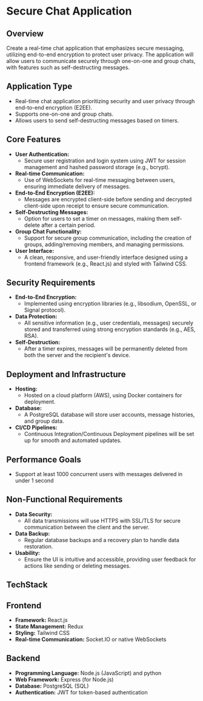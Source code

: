 # Secure Chat Application

## Overview
Create a real-time chat application that emphasizes secure messaging, utilizing end-to-end encryption to protect user privacy. The application will allow users to communicate securely through one-on-one and group chats, with features such as self-destructing messages.

## Application Type
- Real-time chat application prioritizing security and user privacy through end-to-end encryption (E2EE).
- Supports one-on-one and group chats.
- Allows users to send self-destructing messages based on timers.


## Core Features
- **User Authentication:** 
  - Secure user registration and login system using JWT for session management and hashed password storage (e.g., bcrypt).
- **Real-time Communication:** 
  - Use of WebSockets for real-time messaging between users, ensuring immediate delivery of messages.
- **End-to-End Encryption (E2EE):** 
  - Messages are encrypted client-side before sending and decrypted client-side upon receipt to ensure secure communication.
- **Self-Destructing Messages:** 
  - Option for users to set a timer on messages, making them self-delete after a certain period.
- **Group Chat Functionality:** 
  - Support for secure group communication, including the creation of groups, adding/removing members, and managing permissions.
- **User Interface:** 
  - A clean, responsive, and user-friendly interface designed using a frontend framework (e.g., React.js) and styled with Tailwind CSS.

## Security Requirements
- **End-to-End Encryption:** 
  - Implemented using encryption libraries (e.g., libsodium, OpenSSL, or Signal protocol).
- **Data Protection:** 
  - All sensitive information (e.g., user credentials, messages) securely stored and transferred using strong encryption standards (e.g., AES, RSA).
- **Self-Destruction:** 
  - After a timer expires, messages will be permanently deleted from both the server and the recipient's device.

## Deployment and Infrastructure
- **Hosting:** 
  - Hosted on a cloud platform (AWS), using Docker containers for deployment.
- **Database:** 
  - A PostgreSQL database will store user accounts, message histories, and group data.
- **CI/CD Pipelines:** 
  - Continuous Integration/Continuous Deployment pipelines will be set up for smooth and automated updates.

## Performance Goals
- Support at least 1000 concurrent users with messages delivered in under 1 second

## Non-Functional Requirements
- **Data Security:** 
  - All data transmissions will use HTTPS with SSL/TLS for secure communication between the client and the server.
- **Data Backup:** 
  - Regular database backups and a recovery plan to handle data restoration.
- **Usability:** 
  - Ensure the UI is intuitive and accessible, providing user feedback for actions like sending or deleting messages.


## TechStack
## Frontend
- **Framework:** React.js
- **State Management:** Redux
- **Styling:** Tailwind CSS
- **Real-time Communication:** Socket.IO or native WebSockets
## Backend
- **Programming Language:** Node.js (JavaScript) and python
- **Web Framework:** Express (for Node.js)
- **Database:** PostgreSQL (SQL)
- **Authentication:** JWT for token-based authentication

